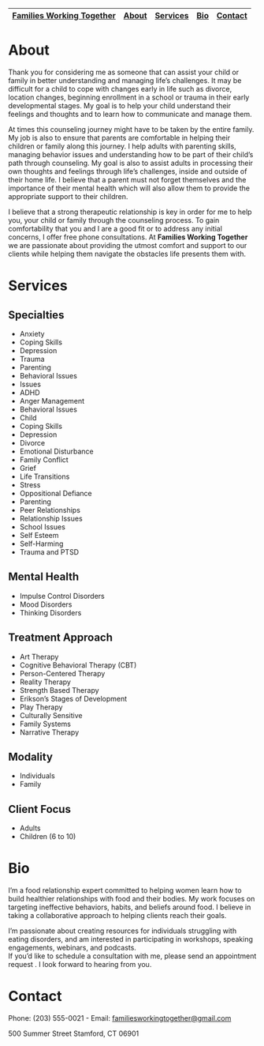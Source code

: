 [Families Working Together](https://familiesworkingtogether.github.io) | [About](#about) | [Services](#services) | [Bio](#bio) | [Contact](#contact)
---------------------------------------------------------------------- | --------------- | --------------------- | ----------- | -------------------

# About

Thank you for considering me as someone that can assist your child or family in better understanding and managing life’s challenges. It may be difficult for a child to cope with changes early in life such as divorce, location changes, beginning enrollment in a school or trauma in their early developmental stages. My goal is to help your child understand their feelings and thoughts and to learn how to communicate and manage them.

At times this counseling journey might have to be taken by the entire family. My job is also to ensure that parents are comfortable in helping their children or family along this journey. I help adults with parenting skills, managing behavior issues and understanding how to be part of their child’s path through counseling. My goal is also to assist adults in processing their own thoughts and feelings through life’s challenges, inside and outside of their home life. I believe that a parent must not forget themselves and the importance of their mental health which will also allow them to provide the appropriate support to their children.

I believe that a strong therapeutic relationship is key in order for me to help you, your child or family through the counseling process. To gain comfortability that you and I are a good fit or to address any initial concerns, I offer free phone consultations. At **Families Working Together** we are passionate about providing the utmost comfort and support to our clients while helping them navigate the obstacles life presents them with.

# Services

## Specialties
* Anxiety
* Coping Skills
* Depression
* Trauma
* Parenting
* Behavioral Issues
* Issues
* ADHD
* Anger Management
* Behavioral Issues
* Child 
* Coping Skills
* Depression
* Divorce
* Emotional Disturbance
* Family Conflict
* Grief
* Life Transitions
* Stress
* Oppositional Defiance
* Parenting
* Peer Relationships
* Relationship Issues
* School Issues
* Self Esteem
* Self-Harming
* Trauma and PTSD
 
## Mental Health
* Impulse Control Disorders
* Mood Disorders
* Thinking Disorders

## Treatment Approach
* Art Therapy
* Cognitive Behavioral Therapy (CBT)
* Person-Centered Therapy
* Reality Therapy
* Strength Based Therapy
* Erikson’s Stages of Development
* Play Therapy
* Culturally Sensitive
* Family Systems
* Narrative Therapy

## Modality
* Individuals
* Family
 
## Client Focus
* Adults
* Children (6 to 10)

# Bio

I’m a food relationship expert committed to helping women learn how to build healthier relationships with food and their bodies. My work focuses on targeting ineffective behaviors, habits, and beliefs around food. I believe in taking a collaborative approach to helping clients reach their goals. 

I’m passionate about creating resources for individuals struggling with eating disorders, and am interested in participating in workshops, speaking engagements, webinars, and podcasts.  
If you’d like to schedule a consultation with me, please send an appointment request . I look forward to hearing from you.

# Contact

Phone: (203) 555-0021 - 
Email: familiesworkingtogether@gmail.com

500 Summer Street
Stamford, CT 06901
